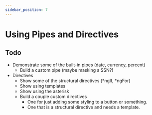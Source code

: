 ```yaml
---
sidebar_position: 7
---
```


# Using Pipes and Directives

## Todo

- Demonstrate some of the built-in pipes (date, currency, percent)
  - Build a custom pipe (maybe masking a SSN?)
- Directives
  - Show some of the structural directives (*ngIf, *ngFor)
  - Show using templates
  - Show using the asterisk
  - Build a couple custom directives
    - One for just adding some styling to a button or something.
    - One that is a structural directive and needs a template.
